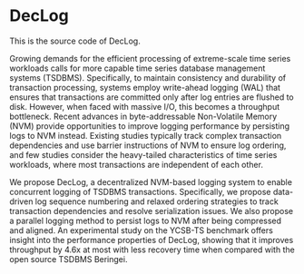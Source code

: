 # DecLog
This is the source code of DecLog.

Growing demands for the efficient processing of extreme-scale time series workloads calls for more capable time series database management systems (TSDBMS). Specifically, to maintain consistency and durability of transaction processing, systems employ write-ahead logging (WAL) that ensures that transactions are committed only after log entries are flushed to disk. However, when faced with massive I/O, this becomes a throughput bottleneck. Recent advances in byte-addressable Non-Volatile Memory (NVM) provide opportunities to improve logging performance by persisting logs to NVM instead. Existing studies typically track complex transaction dependencies and use barrier instructions of NVM to ensure log ordering, and few studies consider the heavy-tailed characteristics of time series workloads, where most transactions are independent of each other. 

We propose DecLog, a decentralized NVM-based logging system to enable concurrent logging of TSDBMS transactions. Specifically, we propose data-driven log sequence numbering and relaxed ordering strategies to track transaction dependencies and resolve serialization issues. We also propose a parallel logging method to persist logs to NVM after being compressed and aligned. An experimental study on the YCSB-TS benchmark offers insight into the performance properties of DecLog, showing that it improves throughput by 4.6x at most with less recovery time when compared with the open source TSDBMS Beringei.


